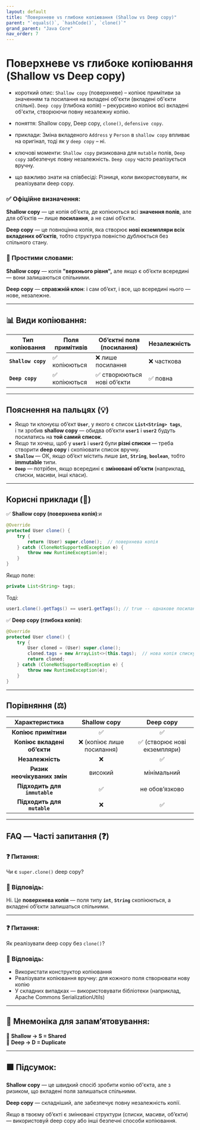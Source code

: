 ```yaml
---
layout: default
title: "Поверхневе vs глибоке копіювання (Shallow vs Deep copy)"
parent: "`equals()`, `hashCode()`, `clone()`"
grand_parent: "Java Core"
nav_order: 7
---
```


# Поверхневе vs глибоке копіювання (Shallow vs Deep copy)

* короткий опис: `Shallow copy` (поверхневе) – копіює примітиви за значенням та посилання на вкладені об'єкти (вкладені об'єкти спільні). `Deep copy` (глибока копія) – рекурсивно копіює всі вкладені об'єкти, створюючи повну незалежну копію.

* поняття: Shallow copy, Deep copy, `clone()`, `defensive copy`.

* приклади: Зміна вкладеного `Address` у `Person` в `shallow copy` впливає на оригінал, тоді як у `deep copy` – ні.

* ключові моменти: `Shallow copy` ризикована для `mutable` полів, `Deep copy` забезпечує повну незалежність. `Deep copy` часто реалізується вручну.

* що важливо знати на співбесіді: Різниця, коли використовувати, як реалізувати deep copy.

### **✅ Офіційне визначення:**

**Shallow copy** — це копія обʼєкта, де копіюються всі **значення полів**, але для обʼєктів — лише **посилання**, а не самі об’єкти.

**Deep copy** — це повноцінна копія, яка створює **нові екземпляри всіх вкладених обʼєктів**, тобто структура повністю дублюється без спільного стану.

### **🧠 Простими словами:**

**Shallow copy** — копія **"верхнього рівня",** але якщо є об’єкти всередині — вони залишаються спільними.

**Deep copy** — **справжній клон**: і сам обʼєкт, і все, що всередині нього — нове, незалежне.

---

## **📊 Види копіювання:**

| Тип копіювання | Поля примітивів | Обʼєктні поля (посилання) | Незалежність |
| ----- | ----- | ----- | ----- |
| **`Shallow copy`** | ✅ копіюються | ❌ лише посилання | ❌ часткова |
| **`Deep copy`** | ✅ копіюються | ✅ створюються нові обʼєкти | ✅ повна |

---

## **Пояснення на пальцях (💡)**

* Якщо ти клонуєш обʼєкт **`User`**, у якого є список **`List<String> tags`**,  
  і ти зробив **shallow copy** — обидва обʼєкти **`user1`** і **`user2`** будуть посилатись на **той самий список**.
* Якщо ти хочеш, щоб у **`user1`** і **`user2`** були **різні списки** — треба створити **deep copy** і скопіювати список вручну.
* **`Shallow`** — ОК, якщо об’єкт містить лише **`int`**, **`String`**, **`boolean`**, тобто **immutable** типи.
* **`Deep`** — потрібен, якщо всередині є **змінювані обʼєкти** (наприклад, списки, масиви, інші класи).

---

## **Корисні приклади (🧪)**

✅ **Shallow copy (поверхнева копія)**:и

```java
@Override
protected User clone() {
    try {
        return (User) super.clone();  // поверхнева копія
    } catch (CloneNotSupportedException e) {
        throw new RuntimeException(e);
    }
}
```

Якщо поле:

```java
private List<String> tags;
```

Тоді:

```java
user1.clone().getTags() == user1.getTags(); // true -- однакове посилання
```

✅ **Deep copy (глибока копія)**:

```java
@Override
protected User clone() {
    try {
        User cloned = (User) super.clone();
        cloned.tags = new ArrayList<>(this.tags);  // нова копія списку
        return cloned;
    } catch (CloneNotSupportedException e) {
        throw new RuntimeException(e);
    }
}
```

---

## **Порівняння (⚖️)**

| Характеристика | Shallow copy | Deep copy |
| :---: | :---: | :---: |
| **Копіює примітиви** | ✅ | ✅ |
| **Копіює вкладені обʼєкти** | ❌ (копіює лише посилання) | ✅ (створює нові екземпляри) |
| **Незалежність** | ❌ | ✅ |
| **Ризик неочікуваних змін** | високий | мінімальний |
| **Підходить для `immutable`** | ✅ | не обов’язково |
| **Підходить для `mutable`** | ❌ | ✅ |

---

## **FAQ — Часті запитання (❓)**

### **❓ Питання:**

 Чи є `super.clone()` deep copy?

### **💬 Відповідь:**

Ні. Це **поверхнева копія** — поля типу **`int`**, **`String`** скопіюються, а вкладені обʼєкти залишаться спільними.

---

### **❓ Питання:**

 Як реалізувати deep copy без `clone()`?

### **💬 Відповідь:**

* Використати конструктор копіювання
* Реалізувати копіювання вручну: для кожного поля створювати нову копію
* У складних випадках — використовувати бібліотеки (наприклад, Apache Commons SerializationUtils)

---

## **🧠 Мнемоніка для запам’ятовування:**

🧠 **Shallow -> S \= Shared**  
🧠 **Deep -> D \= Duplicate**

---

## **🟩 Підсумок:**

**Shallow copy** — це швидкий спосіб зробити копію об'єкта, але з ризиком, що вкладені поля залишаться спільними.

**Deep copy** — складніший, але забезпечує повну незалежність копії.

Якщо в твоєму об’єкті є змінювані структури (списки, масиви, обʼєкти) — використовуй deep copy або інші безпечні способи копіювання.
